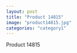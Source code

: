 ```yaml
---
layout: post
title: "Product 14815"
image: "product14815.jpg"
categories: "category1"
---
```

Product 14815
